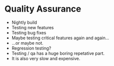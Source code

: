 # Quality Assurance

* Nightly build
* Testing new features
* Testing bug fixes
* Maybe testing critical features again and again...
* ...or maybe not.
* Regression testing?
* Testing / qa has a huge boring repetative part.
* It is also very slow and expensive.


